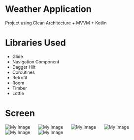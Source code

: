 # Weather Application

Project using Clean Architecture + MVVM + Kotlin

# Libraries Used

* Glide
* Navigation Component
* Dagger Hilt
* Coroutines
* Retrofit 
* Room
* Timber
* Lottie

# Screen
![My Image](art/screen1.png) &ensp; &ensp; ![My Image](art/screen3.png) &ensp; &ensp; ![My Image](art/screen2.png) &ensp; &ensp; ![My Image](art/screen3.png) &ensp; &ensp; ![My Image](art/screen4.png) &ensp; &ensp; ![My Image](art/screen5.png)


